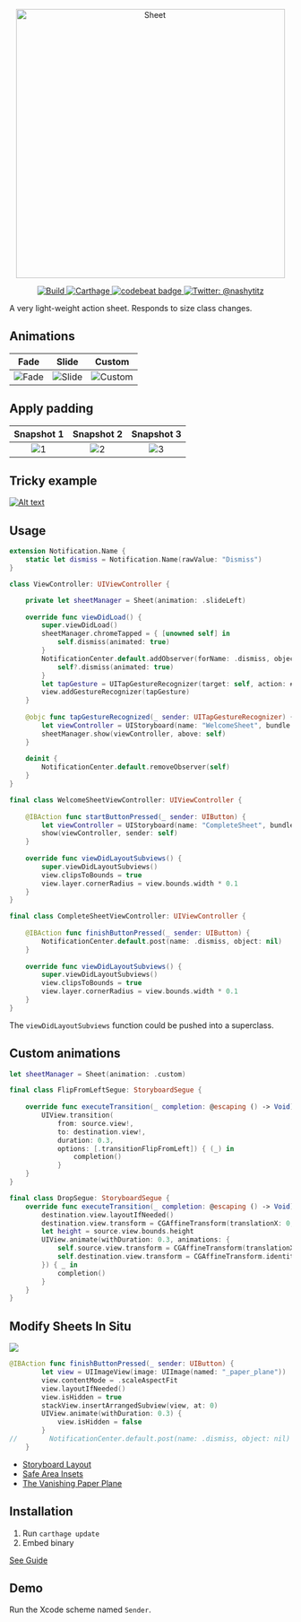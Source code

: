 <p align="center">
    <img src="Logo.png" width="480" max-width="90%" alt="Sheet" />
</p>

<p align="center">
    <a href="https://travis-ci.org/rob-nash/Sheet">
        <img src="https://travis-ci.org/rob-nash/Sheet.svg?branch=master" alt="Build"/>
    </a>
    <a href="https://img.shields.io/badge/carthage-compatible-brightgreen.svg">
        <img src="https://img.shields.io/badge/carthage-compatible-brightgreen.svg" alt="Carthage"/>
    </a>
    <a href="https://codebeat.co/projects/github-com-rob-nash-sheet-master">
    	<img alt="codebeat badge" src="https://codebeat.co/badges/94dfa117-7d48-451d-bff9-81117efe5032"/>
    </a>
    <a href="https://twitter.com/nashytitz">
        <img src="https://img.shields.io/badge/contact-@nashytitz-blue.svg?style=flat" alt="Twitter: @nashytitz"/>
    </a>
</p>

A very light-weight action sheet. Responds to size class changes.

## Animations

Fade             |  Slide       |   Custom
:-------------------------:|:-------------------------:|:-------------------------:
![Fade](https://user-images.githubusercontent.com/14126999/44885530-3dc44400-acb9-11e8-868f-20f8780ad24d.gif)  |  ![Slide](https://user-images.githubusercontent.com/14126999/44885592-94ca1900-acb9-11e8-9f91-2b8ca042cddf.gif) | ![Custom](https://user-images.githubusercontent.com/14126999/45597983-511b2300-b9cc-11e8-8661-dca3c6de0a51.gif)

## Apply padding

Snapshot 1             |  Snapshot 2       |   Snapshot 3
:-------------------------:|:-------------------------:|:-------------------------:
![1](https://user-images.githubusercontent.com/14126999/46196881-184e4880-c300-11e8-827a-bf60b9f6285c.PNG)  |  ![2](https://user-images.githubusercontent.com/14126999/46197864-e2f72a00-c302-11e8-8611-d98abd3f3bc3.PNG) | ![3](https://user-images.githubusercontent.com/14126999/46196893-1edcc000-c300-11e8-9a02-be2b3bf05511.PNG)

## Tricky example

[![Alt text](https://img.youtube.com/vi/D1GX_hw0n5s/0.jpg)](https://www.youtube.com/watch?v=D1GX_hw0n5s)

## Usage

```swift
extension Notification.Name {
    static let dismiss = Notification.Name(rawValue: "Dismiss")
}

class ViewController: UIViewController {

    private let sheetManager = Sheet(animation: .slideLeft)
    
    override func viewDidLoad() {
        super.viewDidLoad()
        sheetManager.chromeTapped = { [unowned self] in
            self.dismiss(animated: true)
        }
        NotificationCenter.default.addObserver(forName: .dismiss, object: nil, queue: nil) { [weak self] _ in
            self?.dismiss(animated: true)
        }
        let tapGesture = UITapGestureRecognizer(target: self, action: #selector(tapGestureRecognized(_:)))
        view.addGestureRecognizer(tapGesture)
    }
    
    @objc func tapGestureRecognized(_ sender: UITapGestureRecognizer) {
        let viewController = UIStoryboard(name: "WelcomeSheet", bundle: nil).instantiateInitialViewController()!
        sheetManager.show(viewController, above: self)
    }
    
    deinit {
        NotificationCenter.default.removeObserver(self)
    }
}

final class WelcomeSheetViewController: UIViewController {
        
    @IBAction func startButtonPressed(_ sender: UIButton) {
        let viewController = UIStoryboard(name: "CompleteSheet", bundle: nil).instantiateInitialViewController()!
        show(viewController, sender: self)
    }
    
    override func viewDidLayoutSubviews() {
        super.viewDidLayoutSubviews()
        view.clipsToBounds = true
        view.layer.cornerRadius = view.bounds.width * 0.1
    }
}

final class CompleteSheetViewController: UIViewController {
        
    @IBAction func finishButtonPressed(_ sender: UIButton) {
        NotificationCenter.default.post(name: .dismiss, object: nil)
    }
    
    override func viewDidLayoutSubviews() {
        super.viewDidLayoutSubviews()
        view.clipsToBounds = true
        view.layer.cornerRadius = view.bounds.width * 0.1
    }
}
```

The `viewDidLayoutSubviews` function could be pushed into a superclass.

## Custom animations

```swift
let sheetManager = Sheet(animation: .custom)

final class FlipFromLeftSegue: StoryboardSegue {
    
    override func executeTransition(_ completion: @escaping () -> Void) {
        UIView.transition(
            from: source.view!,
            to: destination.view!,
            duration: 0.3,
            options: [.transitionFlipFromLeft]) { (_) in
                completion()
            }
    }
}

final class DropSegue: StoryboardSegue {
    override func executeTransition(_ completion: @escaping () -> Void) {
        destination.view.layoutIfNeeded()
        destination.view.transform = CGAffineTransform(translationX: 0, y: destination.view.bounds.height)
        let height = source.view.bounds.height
        UIView.animate(withDuration: 0.3, animations: {
            self.source.view.transform = CGAffineTransform(translationX: 0, y: height)
            self.destination.view.transform = CGAffineTransform.identity
        }) { _ in
            completion()
        }
    }
}
```

## Modify Sheets In Situ

![](https://user-images.githubusercontent.com/14126999/44734588-339c1d00-aae2-11e8-9f50-58b835654fef.gif)

```swift
@IBAction func finishButtonPressed(_ sender: UIButton) {
        let view = UIImageView(image: UIImage(named: "_paper_plane"))
        view.contentMode = .scaleAspectFit
        view.layoutIfNeeded()
        view.isHidden = true
        stackView.insertArrangedSubview(view, at: 0)
        UIView.animate(withDuration: 0.3) {
            view.isHidden = false
        }
//        NotificationCenter.default.post(name: .dismiss, object: nil)
    }
```

- [Storyboard Layout](https://github.com/rob-nash/Sheet/wiki/Storyboard-Implementations)
- [Safe Area Insets](https://github.com/rob-nash/Sheet/wiki/Safe-Area-Insets)
- [The Vanishing Paper Plane](https://github.com/rob-nash/Sheet/wiki/Responding-To-Size-Class-Changes)

## Installation

1. Run `carthage update`
2. Embed binary

[See Guide](https://github.com/rob-nash/Sheet/wiki/Installation)

## Demo

Run the Xcode scheme named `Sender`.
